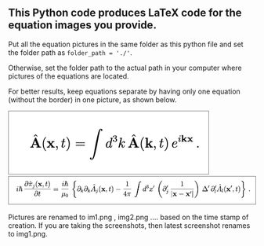## This Python code produces LaTeX code for the equation images you provide. 

Put all the equation pictures in the same folder as this python file and set the folder path as ```folder_path = './'```.

Otherwise, set the folder path to the actual path in your computer where pictures of the equations are located.

For better results, keep equations separate by having only one equation (without the border) in one picture, as shown below.

<img src="https://raw.githubusercontent.com/mirzaakbarali/EquationPic-to-Tex/main/example_eqs/img1.png" alt="your-image-description" style="border: 1px solid  gray;">

<img src="https://raw.githubusercontent.com/mirzaakbarali/EquationPic-to-Tex/main/example_eqs/img4.png" alt="your-image-description" style="border: 1px solid  gray;">

Pictures are renamed to im1.png , img2.png .... based on the time stamp of creation. If you are taking the screenshots, then latest screenshot renames to img1.png.

